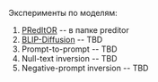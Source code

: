 Эксперименты по моделям:
1. [PRedItOR](https://arxiv.org/pdf/2302.07979.pdf) -- в папке preditor
2. [BLIP-Diffusion](https://arxiv.org/abs/2305.14720) -- TBD
3. Prompt-to-prompt -- TBD
4. Null-text inversion -- TBD
5. Negative-prompt inversion -- TBD
